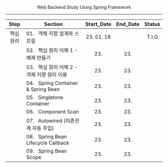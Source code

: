 <p align="center">Web Backend Study Using Spring Framework</a>
<div align="center">

---
Step|Section|Start_Date|End_Date|Status
:--:|--|:--:|:--:|:--:|
핵심 원리|01.&nbsp;&nbsp;&nbsp;객체 지향 설계와 스프링|23. 01. 18||T.I.G
&nbsp;|02.&nbsp;&nbsp;&nbsp;핵심 원리 이해 1 - 예제 만들기|23. |23. |
&nbsp;|03.&nbsp;&nbsp;&nbsp;핵심 원리 이해 2 - 객체 지향 원리 이용|23. |23. |
&nbsp;|04.&nbsp;&nbsp;&nbsp;Spring Container & Spring Bean|23. |23. |
&nbsp;|05.&nbsp;&nbsp;&nbsp;Singletone Container|23. |23. |
&nbsp;|06.&nbsp;&nbsp;&nbsp;Component Scan|23. |23. |
&nbsp;|07.&nbsp;&nbsp;&nbsp;Autowired (의존관계 자동 주입)|23. |23. |
&nbsp;|08.&nbsp;&nbsp;&nbsp;Spring Bean Lifecycle Callback|23. |23. |
&nbsp;|09.&nbsp;&nbsp;&nbsp;Spring Bean Scope|23. |23. |

</div>